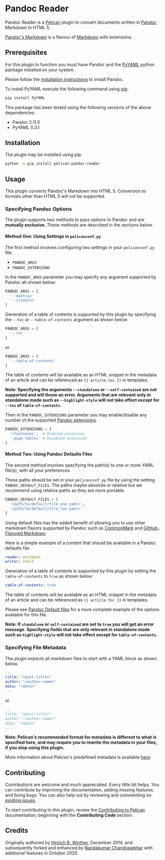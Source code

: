 # Pandoc Reader

Pandoc Reader is a [Pelican](http://getpelican.com) plugin to convert documents written in [Pandoc](https://pandoc.org/) Markdown to HTML 5.

[Pandoc's Markdown](https://pandoc.org/MANUAL.html#pandocs-markdown) is a flavour of [Markdown](http://daringfireball.net/projects/markdown/) with extensions.

## Prerequisites

For this plugin to function you must have Pandoc and the [PyYAML](https://pypi.org/project/PyYAML/) python package installed on your system.

Please follow the [installation instructions](https://pandoc.org/installing.html) to install Pandoc.

To install PyYAML execute the following command using [pip](https://pip.pypa.io/en/stable/installing/):

```bash
pip install PyYAML
```

This package has been tested using the following versions of the above dependencies:

* Pandoc 2.11.0
* PyYAML 5.3.1

## Installation

The plugin may be installed using pip:

```bash
python -m pip install pelican-pandoc-reader
```

## Usage

This plugin converts Pandoc's Markdown into HTML 5. Conversion to formats other than HTML 5 will not be supported.

### Specifying Pandoc Options

The plugin supports two methods to pass options to Pandoc and are **mutually exclusive**. These methods are described in the sections below.

#### Method One: Using Settings in `pelicanconf.py`

The first method involves configuring two settings in your `pelicanconf.py` file:

* `PANDOC_ARGS`
* `PANDOC_EXTENSIONS`

In the `PANDOC_ARGS` parameter you may specify any argument supported by Pandoc ah shown below:

```python
PANDOC_ARGS = [
  '--mathjax'
  '--citeproc'
]
```

Generation of a table of contents is supported by this plugin by specifying the `--toc` or `--table-of-contents` argument as shown below:

```python
PANDOC_ARGS = [
  '--toc'
]
```

or

```python
PANDOC_ARGS = [
  '--table-of-contents'
]
```

The table of contents will be available as an HTML snippet in the metadata of an article and can be referenced as `{{ article.toc }}` in templates.

**Note: Specifying the arguments `--standalone` or `--self-contained` are not supported and will throw an error. Arguments that are relevant only in standalone mode such as `--highlight-style` will not take effect except for `--toc` of `table-of-contents`.**

Then in the `PANDOC_EXTENSIONS` parameter you may enable/disable any number of the supported [Pandoc extensions](https://pandoc.org/MANUAL.html#extensions).

```python
PANDOC_EXTENSIONS = [
  '+footnotes',  # Enabled extension
  '-pipe_tables' # Disabled extension
]
```

#### Method Two: Using Pandoc Defaults Files

The second method involves specifying the path(s) to one or more YAML file(s), with all your preferences.

These paths should be set in your `pelicanconf.py` file by using the setting `PANDOC_DEFAULT_FILES`. The paths maybe absolute or relative but we recommend using relative paths as they are more portable.

```python
PANDOC_DEFAULT_FILES = [
  '<path/to/default/file_one.yaml>',
  '<path/to/default/file_two.yaml>'
]
```

Using default files has the added benefit of allowing you to use other markdown flavors supported by Pandoc such as [CommonMark](https://commonmark.org/) and [GitHub-Flavored Markdown](https://docs.github.com/en/free-pro-team@latest/github/writing-on-github).

Here is a simple example of a content that should be available in a Pandoc defaults file:

```yaml
reader: markdown
writer: html5
```

Generation of a table of contents is supported by this plugin by setting the `table-of-contents` to `true` as shown below:

```yaml
table-of-contents: true
```

The table of contents will be available as an HTML snippet in the metadata of an article and can be referenced as `{{ article.toc }}` in templates.

Please see [Pandoc Default files](https://pandoc.org/MANUAL.html#default-files) for a more complete example of the options available for this file.

**Note: If `standalone` or `self-contained` are set to `true` you will get an error message. Specifying fields that are only relevant in standalone mode such as `highlight-style` will not take effect except for `table-of-contents`.**

### Specifying File Metadata

The plugin expects all markdown files to start with a YAML block as shown below.

```yaml
---
title: "<post-title>"
author: "<author-name>"
data: "<date>"
---
```

or

```yaml
...
title: "<post-title>"
author: "<author-name>"
date: "<date>"
...
```

**Note: Pelican's recommended format for metadata is different to what is specified here, and may require you to rewrite the metadata in your files, if you stop using this plugin.**

More information about Pelican's predefined metadata is available [here](https://docs.getpelican.com/en/stable/content.html#file-metadata).

## Contributing

Contributions are welcome and much appreciated. Every little bit helps. You can contribute by improving the documentation, adding missing features, and fixing bugs. You can also help out by reviewing and commenting on [existing issues](https://github.com/pelican-plugins/pandoc-reader/issues).

To start contributing to this plugin, review the [Contributing to Pelican](https://docs.getpelican.com/en/latest/contribute.html) documentation, beginning with the **Contributing Code** section.

## Credits

Originally authored by [Hinrich B. Winther](https://github.com/liob), December 2014, and subsequently forked and enhanced by [Nandakumar Chandrasekhar](https://www.linkedin.com/in/nandakumar-chandrasekhar-a400b45b/) with additional features in October 2020.
